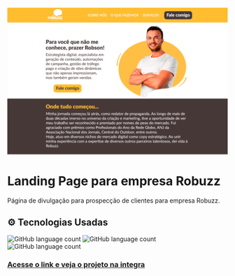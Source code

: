 ![Imagem mostrando um preview do projeto desenvolvido da landing page](./assets/preview.png)

# Landing Page para empresa Robuzz

Página de divulgação para prospecção de clientes para empresa Robuzz.

## ⚙️ Tecnologias Usadas

![GitHub language count](https://img.shields.io/badge/HTML-239120?style=for-the-badge&logo=html5&logoColor=white)
![GitHub language count](https://img.shields.io/badge/CSS-239120?&style=for-the-badge&logo=css3&logoColor=white)
![GitHub language count](https://img.shields.io/badge/JS-239120?&style=for-the-badge&logo=css3&logoColor=white)

### [Acesse o link e veja o projeto na integra](https://robuzz.netlify.app/)

